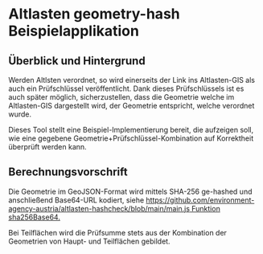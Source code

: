 # Altlasten geometry-hash Beispielapplikation

## Überblick und Hintergrund

Werden Altlsten verordnet, so wird einerseits der Link ins Altlasten-GIS als auch ein Prüfschlüssel veröffentlicht.
Dank dieses Prüfschlüssels ist es auch später möglich, sicherzustellen, dass die Geometrie welche im Altlasten-GIS dargestellt wird, der Geometrie entspricht, welche verordnet wurde.

Dieses Tool stellt eine Beispiel-Implementierung bereit, die aufzeigen soll, wie eine gegebene Geometrie+Prüfschlüssel-Kombination auf Korrektheit überprüft werden kann.

## Berechnungsvorschrift

Die Geometrie im GeoJSON-Format wird mittels SHA-256 ge-hashed und anschließend Base64-URL kodiert, siehe [https://github.com/environment-agency-austria/altlasten-hashcheck/blob/main/main.js Funktion sha256Base64.](https://github.com/environment-agency-austria/altlasten-hashcheck/blob/main/main.js#L38C16-L38C28)

Bei Teilflächen wird die Prüfsumme stets aus der Kombination der Geometrien von Haupt- und Teilflächen gebildet.
